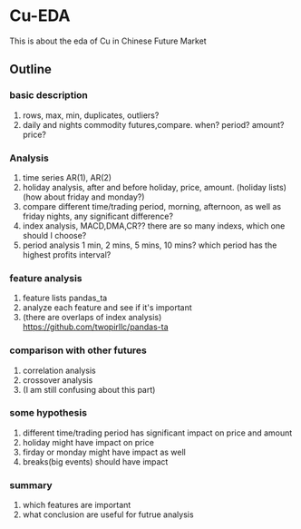 # Cu-EDA
This is about the eda of Cu in Chinese Future Market
## Outline
### basic description 
1. rows, max, min, duplicates, outliers?
2. daily and nights commodity futures,compare. when? period? amount? price?  

### Analysis
1. time series AR(1), AR(2)
2. holiday analysis, after and before holiday, price, amount. (holiday lists)(how about friday and monday?)
3. compare different time/trading period, morning, afternoon, as well as friday nights, any significant difference?
4. index analysis, MACD,DMA,CR?? there are so many indexs, which one should I choose?
5. period analysis 1 min, 2 mins, 5 mins, 10 mins? which period has the highest profits interval?

### feature analysis
1. feature lists pandas_ta
2. analyze each feature and see if it's important
3. (there are overlaps of index analysis) https://github.com/twopirllc/pandas-ta

### comparison with other futures
1. correlation analysis
2. crossover analysis
3. (I am still confusing about this part)

### some hypothesis 
1. different time/trading period has significant impact on price and amount
2. holiday might have impact on price
3. firday or monday might have impact as well 
4. breaks(big events) should have impact 

### summary
1. which features are important
2. what conclusion are useful for futrue analysis
